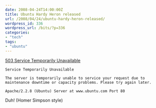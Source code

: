 ```yaml
---
date: 2008-04-24T14:00:00Z
title: Ubuntu Hardy Heron released
url: /2008/04/24/ubuntu-hardy-heron-released/
wordpress_id: 336
wordpress_url: /bits/?p=336
categories:
- "tech"
tags:
- "ubuntu"
---
```

<a href="http://www.ubuntu.com/">503 Service Temporarily Unavailable</a>

~~~
Service Temporarily Unavailable

The server is temporarily unable to service your request due to
maintenance downtime or capacity problems. Please try again later.

Apache/2.2.8 (Ubuntu) Server at www.ubuntu.com Port 80
~~~

Duh! (Homer Simpson style)
